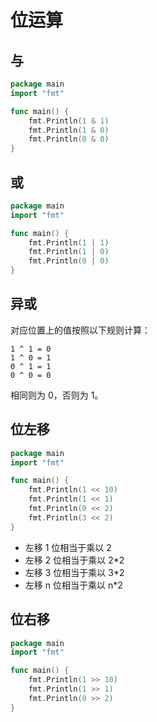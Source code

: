 # 位运算

## 与

<div class="run"></div>

```go
package main
import "fmt"

func main() {
    fmt.Println(1 & 1)
    fmt.Println(1 & 0)
    fmt.Println(0 & 0)
}
```

## 或

<div class="run"></div>

```go
package main
import "fmt"

func main() {
    fmt.Println(1 | 1)
    fmt.Println(1 | 0)
    fmt.Println(0 | 0)
}
```

## 异或

对应位置上的值按照以下规则计算：

```
1 ^ 1 = 0
1 ^ 0 = 1
0 ^ 1 = 1
0 ^ 0 = 0
```

相同则为 0，否则为 1。

## 位左移

<div class="run"></div>

```go
package main
import "fmt"

func main() {
    fmt.Println(1 << 10)
    fmt.Println(1 << 1)
    fmt.Println(0 << 2)
    fmt.Println(3 << 2)
}
```

- 左移 1 位相当于乘以 2
- 左移 2 位相当于乘以 2\*2
- 左移 3 位相当于乘以 3\*2
- 左移 n 位相当于乘以 n\*2

## 位右移

<div class="run"></div>

```go
package main
import "fmt"

func main() {
    fmt.Println(1 >> 10)
    fmt.Println(1 >> 1)
    fmt.Println(0 >> 2)
}
```
